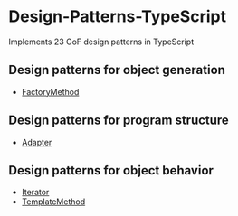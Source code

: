 # Design-Patterns-TypeScript

Implements 23 GoF design patterns in TypeScript

## Design patterns for object generation

- [FactoryMethod](https://github.com/furuya123/Design-Patterns-TypeScript/tree/main/04%20-%20FactoryMethod%20Pattern)

## Design patterns for program structure

- [Adapter](https://github.com/furuya123/Design-Patterns-TypeScript/tree/main/02%20-%20Adapter%20Pattern)

## Design patterns for object behavior

- [Iterator](https://github.com/furuya123/Design-Patterns-TypeScript/tree/main/01%20-%20Iterator%20Pattern)
- [TemplateMethod](https://github.com/furuya123/Design-Patterns-TypeScript/tree/main/03%20-%20TemplateMethod%20Pattern)
